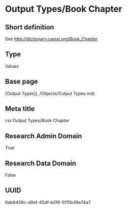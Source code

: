 # Output Types/Book Chapter
## Short definition
See http://dictionary.casrai.org/Book_Chapter
## Type
Values
## Base page
[Output Types](../Objects/Output Types.md)
## Meta title
csr:Output Types/Book Chapter
## Research Admin Domain
True
## Research Data Domain
False
## UUID
6ab8458c-d9ef-45df-b2f6-5f15b36e74a7
